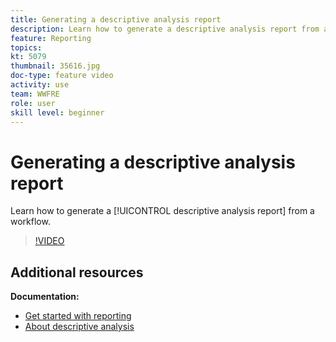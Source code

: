 ```yaml
---
title: Generating a descriptive analysis report
description: Learn how to generate a descriptive analysis report from a workflow in Adobe Campaign Classic.
feature: Reporting
topics: 
kt: 5079
thumbnail: 35616.jpg
doc-type: feature video
activity: use
team: WWFRE
role: user
skill level: beginner
---
```


# Generating a descriptive analysis report

Learn how to generate a [!UICONTROL descriptive analysis report] from a workflow.

>[!VIDEO](https://video.tv.adobe.com/v/35616?quality=12)

## Additional resources

**Documentation:**

* [Get started with reporting](https://docs.adobe.com/content/help/en/campaign-classic/using/reporting/reporting-in-adobe-campaign/about-adobe-campaign-reporting-tools.html)
* [About descriptive analysis](https://docs.adobe.com/content/help/en/campaign-classic/using/reporting/analyzing-populations/about-descriptive-analysis.html)
